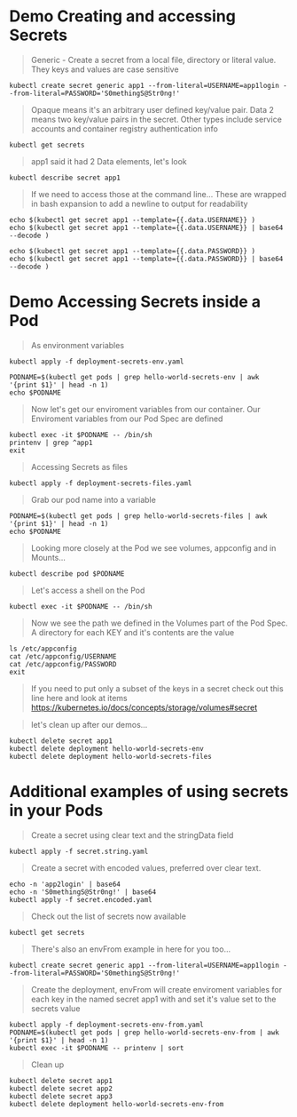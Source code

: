 # Demo Creating and accessing Secrets

> Generic - Create a secret from a local file, directory or literal value.
> They keys and values are case sensitive

```shell
kubectl create secret generic app1 --from-literal=USERNAME=app1login --from-literal=PASSWORD='S0methingS@Str0ng!'
```


> Opaque means it's an arbitrary user defined key/value pair. Data 2 means two key/value pairs in the secret.
Other types include service accounts and container registry authentication info

```shell
kubectl get secrets
```

> app1 said it had 2 Data elements, let's look

```shell
kubectl describe secret app1
```

> If we need to access those at the command line...
These are wrapped in bash expansion to add a newline to output for readability

```shell
echo $(kubectl get secret app1 --template={{.data.USERNAME}} )
echo $(kubectl get secret app1 --template={{.data.USERNAME}} | base64 --decode )

echo $(kubectl get secret app1 --template={{.data.PASSWORD}} )
echo $(kubectl get secret app1 --template={{.data.PASSWORD}} | base64 --decode )
```



# Demo Accessing Secrets inside a Pod

> As environment variables

```shell
kubectl apply -f deployment-secrets-env.yaml
```

```
PODNAME=$(kubectl get pods | grep hello-world-secrets-env | awk '{print $1}' | head -n 1)
echo $PODNAME
```

> Now let's get our enviroment variables from our container.
Our Enviroment variables from our Pod Spec are defined

```shell
kubectl exec -it $PODNAME -- /bin/sh
printenv | grep ^app1
exit
```

> Accessing Secrets as files

```shell
kubectl apply -f deployment-secrets-files.yaml
```

> Grab our pod name into a variable

```shell
PODNAME=$(kubectl get pods | grep hello-world-secrets-files | awk '{print $1}' | head -n 1)
echo $PODNAME
```

> Looking more closely at the Pod we see volumes, appconfig and in Mounts...

```shell
kubectl describe pod $PODNAME
```

> Let's access a shell on the Pod

```shell
kubectl exec -it $PODNAME -- /bin/sh
```

> Now we see the path we defined in the Volumes part of the Pod Spec.
A directory for each KEY and it's contents are the value

```shell
ls /etc/appconfig
cat /etc/appconfig/USERNAME
cat /etc/appconfig/PASSWORD
exit
```

> If you need to put only a subset of the keys in a secret check out this line here and look at items
https://kubernetes.io/docs/concepts/storage/volumes#secret


> let's clean up after our demos...

```shell
kubectl delete secret app1
kubectl delete deployment hello-world-secrets-env
kubectl delete deployment hello-world-secrets-files
```


# Additional examples of using secrets in your Pods

> Create a secret using clear text and the stringData field

```shell
kubectl apply -f secret.string.yaml
```

> Create a secret with encoded values, preferred over clear text.

```shell
echo -n 'app2login' | base64
echo -n 'S0methingS@Str0ng!' | base64
kubectl apply -f secret.encoded.yaml
```

> Check out the list of secrets now available 

```shell
kubectl get secrets
```

> There's also an envFrom example in here for you too...

```shell
kubectl create secret generic app1 --from-literal=USERNAME=app1login --from-literal=PASSWORD='S0methingS@Str0ng!'
```

> Create the deployment, envFrom will create  enviroment variables for each key in the named secret app1 with and set it's value set to the secrets value

```shell
kubectl apply -f deployment-secrets-env-from.yaml
PODNAME=$(kubectl get pods | grep hello-world-secrets-env-from | awk '{print $1}' | head -n 1)
kubectl exec -it $PODNAME -- printenv | sort
```

> Clean up

```shell
kubectl delete secret app1
kubectl delete secret app2
kubectl delete secret app3
kubectl delete deployment hello-world-secrets-env-from
```
